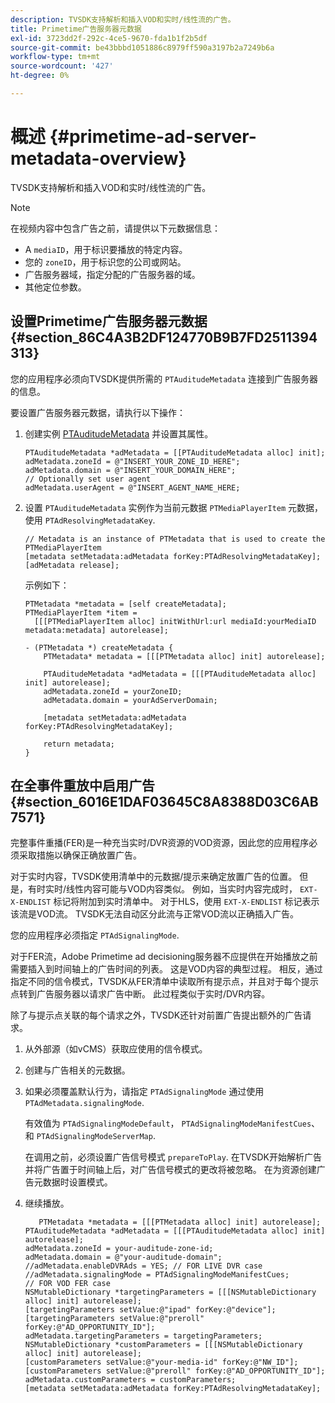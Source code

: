 ```yaml
---
description: TVSDK支持解析和插入VOD和实时/线性流的广告。
title: Primetime广告服务器元数据
exl-id: 3723dd2f-292c-4ce5-9670-fda1b1f2b5df
source-git-commit: be43bbbd1051886c8979ff590a3197b2a7249b6a
workflow-type: tm+mt
source-wordcount: '427'
ht-degree: 0%

---
```


# 概述 {#primetime-ad-server-metadata-overview}

TVSDK支持解析和插入VOD和实时/线性流的广告。

>[!NOTE]
>
>在视频内容中包含广告之前，请提供以下元数据信息：
>
>* A `mediaID`，用于标识要播放的特定内容。
>* 您的 `zoneID`，用于标识您的公司或网站。
>* 广告服务器域，指定分配的广告服务器的域。
>* 其他定位参数。
>


## 设置Primetime广告服务器元数据 {#section_86C4A3B2DF124770B9B7FD2511394313}

您的应用程序必须向TVSDK提供所需的 `PTAuditudeMetadata` 连接到广告服务器的信息。

要设置广告服务器元数据，请执行以下操作：

1. 创建实例 [PTAuditudeMetadata](https://help.adobe.com/en_US/primetime/api/psdk/appledoc/Classes/PTAuditudeMetadata.html) 并设置其属性。

   ```
   PTAuditudeMetadata *adMetadata = [[PTAuditudeMetadata alloc] init];  
   adMetadata.zoneId = @"INSERT_YOUR_ZONE_ID_HERE"; 
   adMetadata.domain = @"INSERT_YOUR_DOMAIN_HERE"; 
   // Optionally set user agent 
   adMetadata.userAgent = @"INSERT_AGENT_NAME_HERE; 
   ```

1. 设置 `PTAuditudeMetadata` 实例作为当前元数据 `PTMediaPlayerItem` 元数据，使用 `PTAdResolvingMetadataKey`.

   ```
   // Metadata is an instance of PTMetadata that is used to create the PTMediaPlayerItem 
   [metadata setMetadata:adMetadata forKey:PTAdResolvingMetadataKey];  
   [adMetadata release];
   ```

   示例如下：

   ```
   PTMetadata *metadata = [self createMetadata]; 
   PTMediaPlayerItem *item =  
     [[[PTMediaPlayerItem alloc] initWithUrl:url mediaId:yourMediaID metadata:metadata] autorelease]; 
   
   - (PTMetadata *) createMetadata { 
       PTMetadata* metadata = [[[PTMetadata alloc] init] autorelease]; 
   
       PTAuditudeMetadata *adMetadata = [[[PTAuditudeMetadata alloc] init] autorelease];  
       adMetadata.zoneId = yourZoneID; 
       adMetadata.domain = yourAdServerDomain; 
   
       [metadata setMetadata:adMetadata forKey:PTAdResolvingMetadataKey]; 
   
       return metadata; 
   }
   ```

## 在全事件重放中启用广告 {#section_6016E1DAF03645C8A8388D03C6AB7571}

完整事件重播(FER)是一种充当实时/DVR资源的VOD资源，因此您的应用程序必须采取措施以确保正确放置广告。

对于实时内容，TVSDK使用清单中的元数据/提示来确定放置广告的位置。 但是，有时实时/线性内容可能与VOD内容类似。 例如，当实时内容完成时， `EXT-X-ENDLIST` 标记将附加到实时清单中。 对于HLS，使用 `EXT-X-ENDLIST` 标记表示该流是VOD流。 TVSDK无法自动区分此流与正常VOD流以正确插入广告。

您的应用程序必须指定 `PTAdSignalingMode`.

对于FER流，Adobe Primetime ad decisioning服务器不应提供在开始播放之前需要插入到时间轴上的广告时间的列表。 这是VOD内容的典型过程。 相反，通过指定不同的信令模式，TVSDK从FER清单中读取所有提示点，并且对于每个提示点转到广告服务器以请求广告中断。 此过程类似于实时/DVR内容。

除了与提示点关联的每个请求之外，TVSDK还针对前置广告提出额外的广告请求。

1. 从外部源（如vCMS）获取应使用的信令模式。
1. 创建与广告相关的元数据。
1. 如果必须覆盖默认行为，请指定 `PTAdSignalingMode` 通过使用 `PTAdMetadata.signalingMode`.

   有效值为 `PTAdSignalingModeDefault`， `PTAdSignalingModeManifestCues`、和 `PTAdSignalingModeServerMap`.

   在调用之前，必须设置广告信号模式 `prepareToPlay`. 在TVSDK开始解析广告并将广告置于时间轴上后，对广告信号模式的更改将被忽略。 在为资源创建广告元数据时设置模式。

1. 继续播放。

   ```
      PTMetadata *metadata = [[[PTMetadata alloc] init] autorelease]; 
   PTAuditudeMetadata *adMetadata = [[[PTAuditudeMetadata alloc] init] autorelease]; 
   adMetadata.zoneId = your-auditude-zone-id; 
   adMetadata.domain = @"your-auditude-domain"; 
   //adMetadata.enableDVRAds = YES; // FOR LIVE DVR case 
   //adMetadata.signalingMode = PTAdSignalingModeManifestCues;  
   // FOR VOD FER case 
   NSMutableDictionary *targetingParameters = [[[NSMutableDictionary alloc] init] autorelease]; 
   [targetingParameters setValue:@"ipad" forKey:@"device"]; 
   [targetingParameters setValue:@"preroll" forKey:@"AD_OPPORTUNITY_ID"]; 
   adMetadata.targetingParameters = targetingParameters; 
   NSMutableDictionary *customParameters = [[[NSMutableDictionary alloc] init] autorelease]; 
   [customParameters setValue:@"your-media-id" forKey:@"NW_ID"]; 
   [customParameters setValue:@"preroll" forKey:@"AD_OPPORTUNITY_ID"]; 
   adMetadata.customParameters = customParameters; 
   [metadata setMetadata:adMetadata forKey:PTAdResolvingMetadataKey]; 
   ```
